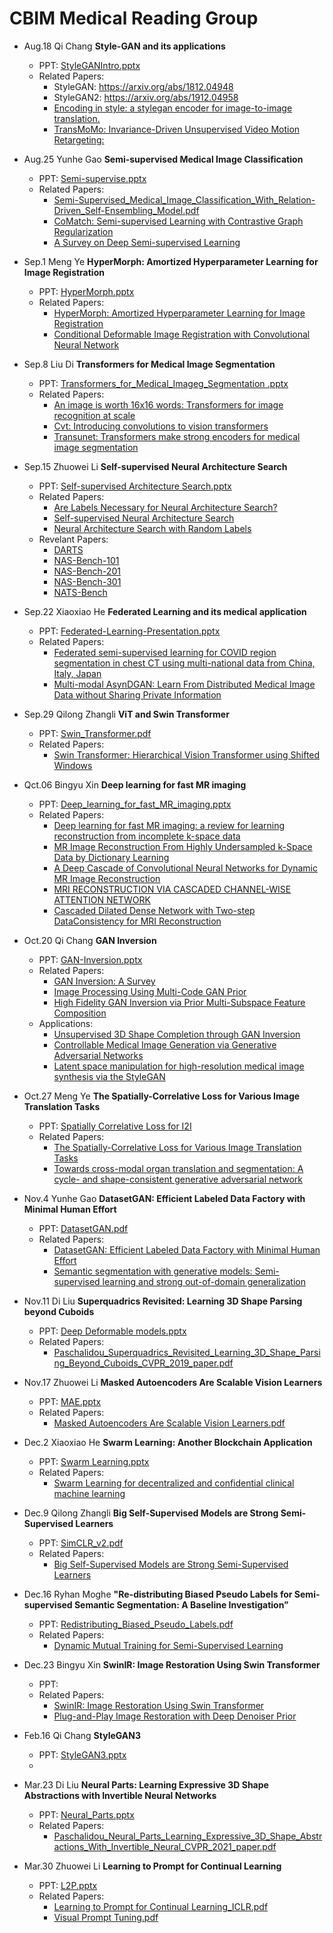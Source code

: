 # CBIM Medical Reading Group

*  Aug.18	Qi Chang **Style-GAN and its applications**  
    *  PPT: [StyleGANIntro.pptx](https://github.com/cbim-medical-group/cbim-wiki/files/7051075/StyleGANIntro.pptx)
    *  Related Papers: 
        *   StyleGAN: https://arxiv.org/abs/1812.04948
        *   StyleGAN2: https://arxiv.org/abs/1912.04958
        *   [Encoding in style: a stylegan encoder for image-to-image translation.](https://openaccess.thecvf.com/content/CVPR2021/papers/Richardson_Encoding_in_Style_A_StyleGAN_Encoder_for_Image-to-Image_Translation_CVPR_2021_paper.pdf)
        *   [TransMoMo: Invariance-Driven Unsupervised Video Motion Retargeting:](https://openaccess.thecvf.com/content_CVPR_2020/html/Yang_TransMoMo_Invariance-Driven_Unsupervised_Video_Motion_Retargeting_CVPR_2020_paper.html)

*  Aug.25	Yunhe Gao **Semi-supervised Medical Image Classification**  
    *  PPT: [Semi-supervise.pptx](https://github.com/cbim-medical-group/cbim-wiki/files/7051155/Semi-supervise.pptx)
    *  Related Papers: 
        *   [Semi-Supervised_Medical_Image_Classification_With_Relation-Driven_Self-Ensembling_Model.pdf](https://github.com/cbim-medical-group/cbim-wiki/files/7051107/Semi-Supervised_Medical_Image_Classification_With_Relation-Driven_Self-Ensembling_Model.pdf)
        *   [CoMatch: Semi-supervised Learning with Contrastive Graph Regularization](https://arxiv.org/pdf/2011.11183.pdf)
        *   [A Survey on Deep Semi-supervised Learning](https://arxiv.org/pdf/2103.00550.pdf)

*  Sep.1	 Meng Ye **HyperMorph: Amortized Hyperparameter Learning for Image Registration**  
    *  PPT: [HyperMorph.pptx](https://github.com/cbim-medical-group/cbim-wiki/files/7132088/HyperMorph.pptx)
    *  Related Papers: 
        *   [HyperMorph: Amortized Hyperparameter Learning for Image Registration](https://arxiv.org/pdf/2101.01035.pdf)
        *   [Conditional Deformable Image Registration with Convolutional Neural Network](https://arxiv.org/pdf/2106.12673.pdf)
*  Sep.8	 Liu Di **Transformers for Medical Image Segmentation**  
    *  PPT: [Transformers_for_Medical_Imageg_Segmentation .pptx](https://github.com/cbim-medical-group/cbim-wiki/files/7133233/Transformers_for_Medical_Imageg_Segmentation.pptx)
    *  Related Papers: 
        *   [An image is worth 16x16 words: Transformers for image recognition at scale](https://arxiv.org/pdf/2010.11929.pdf)
        *   [Cvt: Introducing convolutions to vision transformers](https://arxiv.org/pdf/2103.15808.pdf)
        *   [Transunet: Transformers make strong encoders for medical image segmentation](https://arxiv.org/pdf/2102.04306.pdf)

*  Sep.15  Zhuowei Li **Self-supervised Neural Architecture Search**  
    *  PPT: [Self-supervised Architecture Search.pptx](https://github.com/cbim-medical-group/cbim-wiki/files/7164679/Self-supervised.Architecture.Search.pptx)
    *  Related Papers: 
        *   [Are Labels Necessary for Neural Architecture Search?](https://arxiv.org/pdf/2003.12056.pdf)
        *   [Self-supervised Neural Architecture Search](https://arxiv.org/pdf/2007.01500.pdf)
        *   [Neural Architecture Search with Random Labels](https://arxiv.org/pdf/2101.11834.pdf)
    *  Revelant Papers:
        *   [DARTS](https://arxiv.org/pdf/1806.09055.pdf)
        *   [NAS-Bench-101](https://arxiv.org/pdf/1902.09635.pdf)
        *   [NAS-Bench-201](https://arxiv.org/pdf/2001.00326.pdf)
        *   [NAS-Bench-301](https://arxiv.org/pdf/2008.09777.pdf)
        *   [NATS-Bench](https://arxiv.org/pdf/2009.00437.pdf)

*  Sep.22  Xiaoxiao He **Federated Learning and its medical application**
   *  PPT: [Federated-Learning-Presentation.pptx](https://github.com/cbim-medical-group/cbim-wiki/files/7211807/Federated-Learning-Presentation.pptx)
   *  Related Papers:
      *  [Federated semi-supervised learning for COVID region segmentation in chest CT using multi-national data from China, Italy, Japan](https://arxiv.org/abs/2011.11750)
      *  [Multi-modal AsynDGAN: Learn From Distributed Medical Image Data without Sharing Private Information](https://arxiv.org/abs/2012.08604)


*  Sep.29	 Qilong Zhangli **ViT and Swin Transformer**  
    *  PPT: [Swin_Transformer.pdf](https://github.com/cbim-medical-group/cbim-wiki/files/7664402/Swin_Transformer.pdf)
    *  Related Papers: 
        *   [Swin Transformer: Hierarchical Vision Transformer using Shifted Windows](https://arxiv.org/pdf/2103.14030.pdf)



*  Qct.06  Bingyu Xin **Deep learning for fast MR imaging**  
    *  PPT: [Deep_learning_for_fast_MR_imaging.pptx](https://github.com/cbim-medical-group/cbim-wiki/files/7290741/Deep_learning_for_fast_MR_imaging.pptx)
    *  Related Papers: 
        *   [Deep learning for fast MR imaging: a review for learning reconstruction from incomplete k-space data](https://arxiv.org/pdf/2012.08931)
        *   [MR Image Reconstruction From Highly Undersampled k-Space Data by Dictionary Learning](https://ieeexplore.ieee.org/stamp/stamp.jsp?tp=&arnumber=5617283)
        *   [A Deep Cascade of Convolutional Neural Networks for Dynamic MR Image Reconstruction](https://ieeexplore.ieee.org/stamp/stamp.jsp?tp=&arnumber=8067520)
        *   [MRI RECONSTRUCTION VIA CASCADED CHANNEL-WISE ATTENTION NETWORK](https://ieeexplore.ieee.org/stamp/stamp.jsp?tp=&arnumber=8759423)
        *   [Cascaded Dilated Dense Network with Two-step DataConsistency for MRI Reconstruction](https://openreview.net/pdf?id=SkxYBNBgUB)

*  Oct.20  Qi Chang **GAN Inversion**
   *  PPT: [GAN-Inversion.pptx](https://github.com/cbim-medical-group/cbim-wiki/files/7385550/GAN-Inversion.pptx)
   *  Related Papers:
        *   [GAN Inversion: A Survey](https://arxiv.org/pdf/2101.05278.pdf)
        *   [Image Processing Using Multi-Code GAN Prior](https://openaccess.thecvf.com/content_CVPR_2020/papers/Gu_Image_Processing_Using_Multi-Code_GAN_Prior_CVPR_2020_paper.pdf)
        *   [High Fidelity GAN Inversion via Prior Multi-Subspace Feature Composition](https://github.com/cbim-medical-group/cbim-wiki/files/7381876/17017-Article.Text-20511-1-2-20210518.1.pdf)
   *  Applications:
        *   [Unsupervised 3D Shape Completion through GAN Inversion](https://openaccess.thecvf.com/content/CVPR2021/papers/Zhang_Unsupervised_3D_Shape_Completion_Through_GAN_Inversion_CVPR_2021_paper.pdf)
        *   [Controllable Medical Image Generation via Generative Adversarial Networks](https://whitneylab.berkeley.edu/PDFs/Ren_MedImageGen.pdf)
        *   [Latent space manipulation for high-resolution medical image synthesis via the StyleGAN](https://github.com/cbim-medical-group/cbim-wiki/files/7381889/1-s2.0-S0939388920300544-main.pdf)

*  Oct.27	 Meng Ye **The Spatially-Correlative Loss for Various Image Translation Tasks**  
    *  PPT: [Spatially Correlative Loss for I2I](https://github.com/cbim-medical-group/cbim-wiki/blob/ef7cfa9cf05d7c5dc1f1870ee69b5bf4464ea3d8/Spatially%20Correlative%20Loss%20for%20I2I.pptx)
    *  Related Papers: 
        *   [The Spatially-Correlative Loss for Various Image Translation Tasks](https://arxiv.org/abs/2104.00854)
        *   [Towards cross-modal organ translation and segmentation: A cycle- and shape-consistent generative adversarial network](https://doi.org/10.1016/j.media.2018.12.002)


*  Nov.4	 Yunhe Gao **DatasetGAN: Efficient Labeled Data Factory with Minimal Human Effort**  
    *  PPT: [DatasetGAN.pdf](https://github.com/cbim-medical-group/cbim-wiki/files/7515970/DatasetGAN.pdf)
    *  Related Papers: 
        *   [DatasetGAN: Efficient Labeled Data Factory with Minimal Human Effort](https://arxiv.org/abs/2104.06490)
        *   [Semantic segmentation with generative models: Semi-supervised learning and strong out-of-domain generalization](https://arxiv.org/abs/2104.05833)


*  Nov.11 Di Liu **Superquadrics Revisited: Learning 3D Shape Parsing beyond Cuboids**  
    *  PPT: [Deep Deformable models.pptx](https://github.com/cbim-medical-group/cbim-wiki/files/7523651/Deep.Deformable.models.pptx)
    *  Related Papers: 
        *   [Paschalidou_Superquadrics_Revisited_Learning_3D_Shape_Parsing_Beyond_Cuboids_CVPR_2019_paper.pdf](https://github.com/cbim-medical-group/cbim-wiki/files/7523655/Paschalidou_Superquadrics_Revisited_Learning_3D_Shape_Parsing_Beyond_Cuboids_CVPR_2019_paper.pdf)


*  Nov.17 Zhuowei Li **Masked Autoencoders Are Scalable Vision Learners**  
    *  PPT: [MAE.pptx](https://github.com/cbim-medical-group/cbim-wiki/files/7558540/MAE.pptx)
    *  Related Papers: 
        *   [Masked Autoencoders Are Scalable Vision Learners.pdf](https://github.com/cbim-medical-group/cbim-wiki/files/7558548/Masked.Autoencoders.Are.Scalable.Vision.Learners.pdf)


*  Dec.2  Xiaoxiao He **Swarm Learning: Another Blockchain Application**
   *  PPT: [Swarm Learning.pptx](https://github.com/cbim-medical-group/cbim-wiki/files/7645661/Swarm.Learning.pptx)
   *  Related Papers:
      *  [Swarm Learning for decentralized and confidential clinical machine learning](https://www.nature.com/articles/s41586-021-03583-3)

*  Dec.9  Qilong Zhangli **Big Self-Supervised Models are Strong Semi-Supervised Learners**
   *  PPT: [SimCLR_v2.pdf](https://github.com/cbim-medical-group/cbim-wiki/files/7664401/SimCLR_v2.pdf)
   *  Related Papers:
      *  [Big Self-Supervised Models are Strong Semi-Supervised Learners](https://arxiv.org/pdf/2006.10029.pdf)


*  Dec.16  Ryhan Moghe **"Re-distributing Biased Pseudo Labels for Semi-supervised Semantic Segmentation: A Baseline Investigation”**
   *  PPT: [Redistributing_Biased_Pseudo_Labels.pdf](https://github.com/cbim-medical-group/cbim-wiki/Redistributing_Biased_Pseudo_labels.pdf)
   *  Related Papers:
      *  [Dynamic Mutual Training for Semi-Supervised Learning](https://arxiv.org/pdf/2004.08514.pdf)
*  Dec.23  Bingyu Xin **SwinIR: Image Restoration Using Swin Transformer**
   *  PPT: 
   *  Related Papers:
      *  [SwinIR: Image Restoration Using Swin Transformer](https://arxiv.org/pdf/2108.10257.pdf)
      *  [Plug-and-Play Image Restoration with Deep Denoiser Prior](https://arxiv.org/pdf/2008.13751.pdf)

*  Feb.16 Qi Chang **StyleGAN3**
   *  PPT: [StyleGAN3.pptx](https://github.com/cbim-medical-group/cbim-wiki/files/8216874/StyleGAN3.pptx)
   *  
*  Mar.23 Di Liu **Neural Parts: Learning Expressive 3D Shape Abstractions with Invertible Neural Networks**  
    *  PPT: [Neural_Parts.pptx](https://github.com/cbim-medical-group/cbim-wiki/files/8384557/Neural_Parts.pptx)
    *  Related Papers:
       *  [Paschalidou_Neural_Parts_Learning_Expressive_3D_Shape_Abstractions_With_Invertible_Neural_CVPR_2021_paper.pdf](https://github.com/cbim-medical-group/cbim-wiki/files/8384558/Paschalidou_Neural_Parts_Learning_Expressive_3D_Shape_Abstractions_With_Invertible_Neural_CVPR_2021_paper.pdf)

*  Mar.30 Zhuowei Li **Learning to Prompt for Continual Learning**  
    *  PPT: [L2P.pptx](https://github.com/cbim-medical-group/cbim-wiki/files/8381415/L2P.pptx)
    *  Related Papers:
       *  [Learning to Prompt for Continual Learning_ICLR.pdf](https://github.com/cbim-medical-group/cbim-wiki/files/8381417/Learning.to.Prompt.for.Continual.Learning_ICLR.pdf)
       *  [Visual Prompt Tuning.pdf](https://github.com/cbim-medical-group/cbim-wiki/files/8381420/Visual.Prompt.Tuning.pdf)



